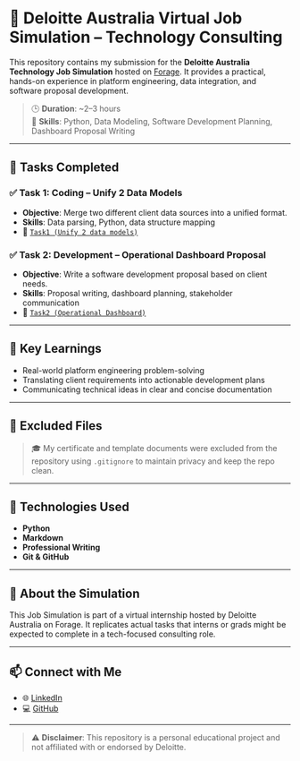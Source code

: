 # 💼 Deloitte Australia Virtual Job Simulation – Technology Consulting

This repository contains my submission for the **Deloitte Australia Technology Job Simulation** hosted on [Forage](https://www.theforage.com/). It provides a practical, hands-on experience in platform engineering, data integration, and software proposal development.

> 🕒 **Duration**: ~2–3 hours  
> 🎯 **Skills**: Python, Data Modeling, Software Development Planning, Dashboard Proposal Writing

---

## 📁 Tasks Completed

### ✅ Task 1: Coding – Unify 2 Data Models

- **Objective**: Merge two different client data sources into a unified format.
- **Skills**: Data parsing, Python, data structure mapping
- 📂 [`Task1 (Unify 2 data models)`](./Task1%20(Unify%202%20data%20models)/)

### ✅ Task 2: Development – Operational Dashboard Proposal

- **Objective**: Write a software development proposal based on client needs.
- **Skills**: Proposal writing, dashboard planning, stakeholder communication
- 📂 [`Task2 (Operational Dashboard)`](./Task2%20(Operational%20Dashboard)/)

---

## 🧠 Key Learnings

- Real-world platform engineering problem-solving
- Translating client requirements into actionable development plans
- Communicating technical ideas in clear and concise documentation

---

## 🚫 Excluded Files

> 🎓 My certificate and template documents were excluded from the repository using `.gitignore` to maintain privacy and keep the repo clean.

---

## 📌 Technologies Used

- **Python**
- **Markdown**
- **Professional Writing**
- **Git & GitHub**

---

## 📝 About the Simulation

This Job Simulation is part of a virtual internship hosted by Deloitte Australia on Forage. It replicates actual tasks that interns or grads might be expected to complete in a tech-focused consulting role.

---

## 📫 Connect with Me

- 🌐 [LinkedIn](https://www.linkedin.com/in/vinitlunia)
- 💻 [GitHub](https://github.com/itsvinitlunia)


---

> ⚠️ **Disclaimer**: This repository is a personal educational project and not affiliated with or endorsed by Deloitte.
